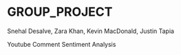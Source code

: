 # GROUP_PROJECT
Snehal Desalve, Zara Khan, Kevin MacDonald, Justin Tapia

Youtube Comment Sentiment Analysis